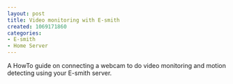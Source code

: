 ```yaml
--- 
layout: post
title: Video monitoring with E-smith
created: 1069171860
categories: 
- E-smith
- Home Server
---
```

A HowTo guide on connecting a webcam to do video monitoring and motion detecting using your E-smith server.
